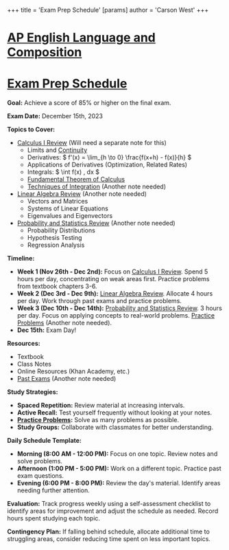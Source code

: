 +++
 title = 'Exam Prep Schedule'
[params]
	author = 'Carson West'
+++
# [AP English Language and Composition](./../ap-english-language-and-composition/)
# [Exam Prep Schedule](./../exam-prep-schedule/)

**Goal:** Achieve a score of 85% or higher on the final exam.

**Exam Date:** December 15th, 2023


**Topics to Cover:**

* [Calculus I Review](./../calculus-i-review/)  (Will need a separate note for this)
    * Limits and [Continuity](./../continuity/)
    * Derivatives:  $ f'(x) = \lim_{h \to 0} \frac{f(x+h) - f(x)}{h} $ 
    * Applications of Derivatives (Optimization, Related Rates)
    * Integrals:  $ \int f(x) \, dx $ 
    * [Fundamental Theorem of Calculus](./../fundamental-theorem-of-calculus/)
    * [Techniques of Integration](./../techniques-of-integration/) (Another note needed)
* [Linear Algebra Review](./../linear-algebra-review/) (Another note needed)
    * Vectors and Matrices
    * Systems of Linear Equations
    * Eigenvalues and Eigenvectors
* [Probability and Statistics Review](./../probability-and-statistics-review/) (Another note needed)
    * Probability Distributions
    * Hypothesis Testing
    * Regression Analysis


**Timeline:**

* **Week 1 (Nov 26th - Dec 2nd):** Focus on [Calculus I Review](./../calculus-i-review/).  Spend 5 hours per day, concentrating on weak areas first.  Practice problems from textbook chapters 3-6.
* **Week 2 (Dec 3rd - Dec 9th):** [Linear Algebra Review](./../linear-algebra-review/).  Allocate 4 hours per day.  Work through past exams and practice problems.
* **Week 3 (Dec 10th - Dec 14th):** [Probability and Statistics Review](./../probability-and-statistics-review/). 3 hours per day. Focus on applying concepts to real-world problems. [Practice Problems](./../practice-problems/) (Another note needed).
* **Dec 15th:** Exam Day!


**Resources:**

* Textbook
* Class Notes
* Online Resources (Khan Academy, etc.)
* [Past Exams](./../past-exams/) (Another note needed)


**Study Strategies:**

* **Spaced Repetition:** Review material at increasing intervals.
* **Active Recall:** Test yourself frequently without looking at your notes.
* **[Practice Problems](./../practice-problems/):** Solve as many problems as possible.
* **Study Groups:** Collaborate with classmates for better understanding.

**Daily Schedule Template:**

* **Morning (8:00 AM - 12:00 PM):** Focus on one topic. Review notes and solve problems.
* **Afternoon (1:00 PM - 5:00 PM):** Work on a different topic. Practice past exam questions.
* **Evening (6:00 PM - 8:00 PM):** Review the day's material. Identify areas needing further attention.


**Evaluation:**  Track progress weekly using a self-assessment checklist to identify areas for improvement and adjust the schedule as needed.  Record hours spent studying each topic.


**Contingency Plan:** If falling behind schedule, allocate additional time to struggling areas, consider reducing time spent on less important topics.
